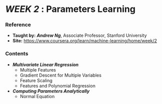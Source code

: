 # **_WEEK 2_** : Parameters Learning

### Reference
* **Taught by:** _**Andrew Ng**_, Associate Professor, Stanford University
* **Site:** https://www.coursera.org/learn/machine-learning/home/week/2

### Contents
* _**Multivariate Linear Regression**_
  * Multiple Features
  * Gradient Descent for Multiple Variables
  * Feature Scaling
  * Features and Polynomial Regression
* _**Computing Parameters Analytically**_
  * Normal Equation
